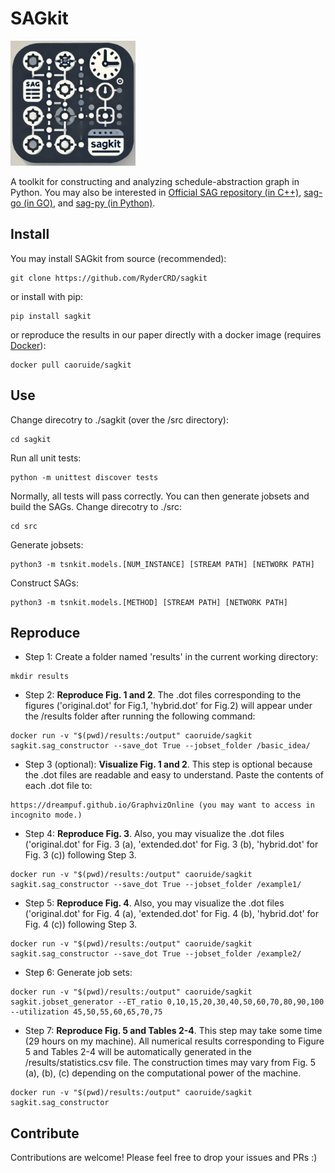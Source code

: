 <!--
 * @Author: Ruide Cao (caoruide123@gmail.com)
 * @Date: 2024-12-22 02:14:46
 * @LastEditTime: 2024-12-23 15:01:08
 * @FilePath: \\sagkit\\README.md
 * @Description: README
 * Copyright (c) 2024 by Ruide Cao, All Rights Reserved. 
-->
# SAGkit

<img src="doc/sagkit.png" alt="go-sag" width="200">

A toolkit for constructing and analyzing schedule-abstraction graph in Python.
You may also be interested in [Official SAG repository (in C++)](https://github.com/SAG-org/schedule_abstraction-main), [sag-go (in GO)](https://github.com/porya-gohary/sag-go), and [sag-py (in Python)](https://github.com/RaduLucianR/sag-py).

## Install

You may install SAGkit from source (recommended):
```
git clone https://github.com/RyderCRD/sagkit
```

or install with pip:
```
pip install sagkit
```

or reproduce the results in our paper directly with a docker image (requires [Docker](https://www.docker.com/)):
```
docker pull caoruide/sagkit
```

## Use

Change direcotry to ./sagkit (over the /src directory):
```
cd sagkit
```
Run all unit tests:
```
python -m unittest discover tests
```
Normally, all tests will pass correctly. You can then generate jobsets and build the SAGs.
Change direcotry to ./src:
```
cd src
```
Generate jobsets:
```
python3 -m tsnkit.models.[NUM_INSTANCE] [STREAM PATH] [NETWORK PATH]
```
Construct SAGs:
```
python3 -m tsnkit.models.[METHOD] [STREAM PATH] [NETWORK PATH]
```

## Reproduce

* Step 1: Create a folder named 'results' in the current working directory:
```
mkdir results
```

* Step 2: **Reproduce Fig. 1 and 2**. The .dot files corresponding to the figures ('original.dot' for Fig.1, 'hybrid.dot' for Fig.2) will appear under the /results folder after running the following command:
```
docker run -v "$(pwd)/results:/output" caoruide/sagkit sagkit.sag_constructor --save_dot True --jobset_folder /basic_idea/
```

* Step 3 (optional): **Visualize Fig. 1 and 2**. This step is optional because the .dot files are readable and easy to understand. Paste the contents of each .dot file to:
```
https://dreampuf.github.io/GraphvizOnline (you may want to access in incognito mode.)
```

* Step 4: **Reproduce Fig. 3**. Also, you may visualize the .dot files ('original.dot' for Fig. 3 (a), 'extended.dot' for Fig. 3 (b), 'hybrid.dot' for Fig. 3 (c)) following Step 3. 
```
docker run -v "$(pwd)/results:/output" caoruide/sagkit sagkit.sag_constructor --save_dot True --jobset_folder /example1/
```

* Step 5: **Reproduce Fig. 4**. Also, you may visualize the .dot files ('original.dot' for Fig. 4 (a), 'extended.dot' for Fig. 4 (b), 'hybrid.dot' for Fig. 4 (c)) following Step 3. 
```
docker run -v "$(pwd)/results:/output" caoruide/sagkit sagkit.sag_constructor --save_dot True --jobset_folder /example2/
```

* Step 6: Generate job sets:
```
docker run -v "$(pwd)/results:/output" caoruide/sagkit sagkit.jobset_generator --ET_ratio 0,10,15,20,30,40,50,60,70,80,90,100 --utilization 45,50,55,60,65,70,75    
```

* Step 7: **Reproduce Fig. 5 and Tables 2-4**. This step may take some time (29 hours on my machine). All numerical results corresponding to Figure 5 and Tables 2-4 will be automatically generated in the /results/statistics.csv file. The construction times may vary from Fig. 5 (a), (b), (c) depending on the computational power of the machine.
```
docker run -v "$(pwd)/results:/output" caoruide/sagkit sagkit.sag_constructor  
```

## Contribute

Contributions are welcome! Please feel free to drop your issues and PRs :)
